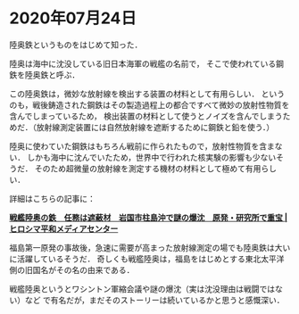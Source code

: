 # 2020年07月24日 


陸奥鉄というものをはじめて知った．


陸奥は海中に沈没している旧日本海軍の戦艦の名前で，
そこで使われている鋼鉄を陸奥鉄と呼ぶ．


この陸奥鉄は，微妙な放射線を検出する装置の材料として有用らしい．
というのも，戦後鋳造された鋼鉄はその製造過程上の都合ですべて微妙の放射性物質を含んでしまっているため，
検出装置の材料として使うとノイズを含んでしまうためだ．（放射線測定装置には自然放射線を遮断するために鋼鉄と鉛を使う．）



陸奥に使わていた鋼鉄はもちろん戦前に作られたもので，放射性物質を含まない．
しかも海中に沈んでいたため，世界中で行われた核実験の影響も少ないそうだ．
そのため超微量の放射線を測定する機材の材料として極めて有用らしい．



詳細はこちらの記事に：

**[戦艦陸奥の鉄　任務は遮蔽材　岩国市柱島沖で謎の爆沈　原発・研究所で重宝 | ヒロシマ平和メディアセンター](http://www.hiroshimapeacemedia.jp/?p=9902)**



福島第一原発の事故後，急速に需要が高まった放射線測定の場でも陸奥鉄は大いに活躍しているそうだ．
奇しくも戦艦陸奥は，福島をはじめとする東北太平洋側の旧国名がその名の由来である．


戦艦陸奥というとワシントン軍縮会議や謎の爆沈（実は沈没理由は戦闘ではない）など
で有名だが，まだそのストーリーは続いているかと思うと感慨深い． 
